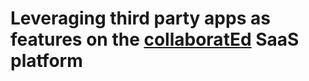 # Leveraging third party apps as features on the [collaboratEd](https://github.com/MissTipo/collaboratEd) SaaS platform
